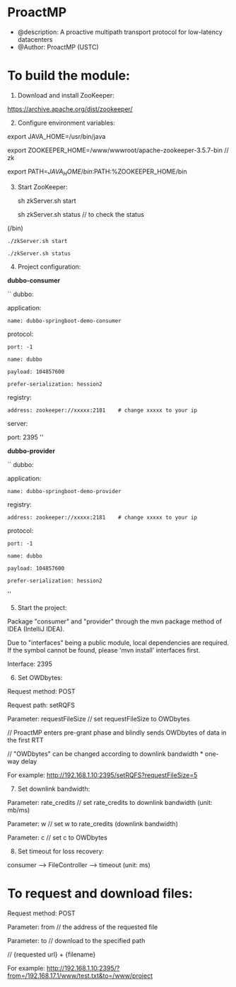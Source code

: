 # ProactMP
 * @description: A proactive multipath transport protocol for low-latency datacenters
 * @Author: ProactMP (USTC)

# To build the module:
1. Download and install ZooKeeper:

https://archive.apache.org/dist/zookeeper/


2. Configure environment variables:

export JAVA_HOME=/usr/bin/java

export ZOOKEEPER_HOME=/www/wwwroot/apache-zookeeper-3.5.7-bin // zk

export PATH=$JAVA_HOME/bin:$PATH:%ZOOKEEPER_HOME/bin


3. Start ZooKeeper:

    sh zkServer.sh start

    sh zkServer.sh status // to check the status

(/bin)

    ./zkServer.sh start

    ./zkServer.sh status


4. Project configuration:

**dubbo-consumer**

``
dubbo:

  application:

    name: dubbo-springboot-demo-consumer

  protocol:

    port: -1

    name: dubbo

    payload: 104857600

    prefer-serialization: hession2

  registry:

    address: zookeeper://xxxxx:2181    # change xxxxx to your ip

server:

  port: 2395
''

**dubbo-provider**

``
dubbo:

  application:

    name: dubbo-springboot-demo-provider

  registry:

    address: zookeeper://xxxxx:2181    # change xxxxx to your ip

  protocol:

    port: -1

    name: dubbo

    payload: 104857600

    prefer-serialization: hession2
''


5. Start the project:

Package "consumer" and "provider" through the mvn package method of IDEA (IntelliJ IDEA).

Due to "interfaces" being a public module, local dependencies are required. If the symbol cannot be found, please 'mvn install' interfaces first.

Interface: 2395


6. Set OWDbytes:

Request method: POST

Request path: setRQFS

Parameter: requestFileSize    // set requestFileSize to OWDbytes

// ProactMP enters pre-grant phase and blindly sends OWDbytes of data in the first RTT

// "OWDbytes" can be changed according to downlink bandwidth * one-way delay

For example: http://192.168.1.10:2395/setRQFS?requestFileSize=5


7. Set downlink bandwidth:

Parameter: rate_credits    // set rate_credits to downlink bandwidth (unit: mb/ms)

Parameter: w    // set w to rate_credits (downlink bandwidth)

Parameter: c    // set c to OWDbytes


8. Set timeout for loss recovery:

consumer --> FileController --> timeout (unit: ms)


# To request and download files:
Request method: POST

Parameter: from    // the address of the requested file

Parameter: to    // download to the specified path

// {requested url} + {filename}

For example: http://192.168.1.10:2395/?from=/192.168.17.1/www/test.txt&to=/www/project

